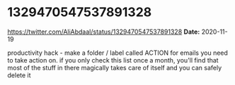 # 1329470547537891328
https://twitter.com/AliAbdaal/status/1329470547537891328
**Date:** 2020-11-19

productivity hack - make a folder / label called ACTION for emails you need to take action on. if you only check this list once a month, you'll find that most of the stuff in there magically takes care of itself and you can safely delete it
